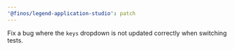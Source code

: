 ```yaml
---
'@finos/legend-application-studio': patch
---
```


Fix a bug where the `keys` dropdown is not updated correctly when switching tests.
